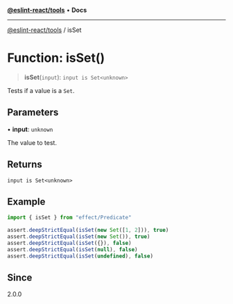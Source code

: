 [**@eslint-react/tools**](../README.md) • **Docs**

***

[@eslint-react/tools](../README.md) / isSet

# Function: isSet()

> **isSet**(`input`): `input is Set<unknown>`

Tests if a value is a `Set`.

## Parameters

• **input**: `unknown`

The value to test.

## Returns

`input is Set<unknown>`

## Example

```ts
import { isSet } from "effect/Predicate"

assert.deepStrictEqual(isSet(new Set([1, 2])), true)
assert.deepStrictEqual(isSet(new Set()), true)
assert.deepStrictEqual(isSet({}), false)
assert.deepStrictEqual(isSet(null), false)
assert.deepStrictEqual(isSet(undefined), false)
```

## Since

2.0.0
